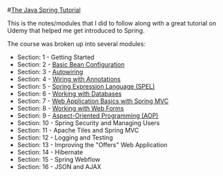 #[The Java Spring Tutorial](https://www.udemy.com/javaspring/)

This is the notes/modules that I did to follow along with a great tutorial on Udemy that helped me get introduced to Spring. 

The course was broken up into several modules:
 - Section: 1 - Getting Started
 - Section: 2 - [Basic Bean Configuration](https://github.com/brianolsen87/JavaPractice/tree/master/JavaSpringTutorial/SpringModule2)
 - Section: 3 - [Autowiring](https://github.com/brianolsen87/JavaPractice/tree/master/JavaSpringTutorial/SpringModule3)
 - Section: 4 - [Wiring with Annotations](https://github.com/brianolsen87/JavaPractice/tree/master/JavaSpringTutorial/SpringModule4)
 - Section: 5 - [Spring Expression Language (SPEL)](https://github.com/brianolsen87/JavaPractice/tree/master/JavaSpringTutorial/SpringModule5)
 - Section: 6 - [Working with Databases](https://github.com/brianolsen87/JavaPractice/tree/master/JavaSpringTutorial/SpringModule6)
 - Section: 7 - [Web Application Basics with Spring MVC](https://github.com/brianolsen87/JavaPractice/tree/master/JavaSpringTutorial/SpringModule7)
 - Section: 8 - [Working with Web Forms](https://github.com/brianolsen87/JavaPractice/tree/master/JavaSpringTutorial/SpringModule8)
 - Section: 9 - [Aspect-Oriented Programming (AOP)](https://github.com/brianolsen87/JavaPractice/tree/master/JavaSpringTutorial/SpringModule9)
 - Section: 10 - Spring Security and Managing Users
 - Section: 11 - Apache Tiles and Spring MVC
 - Section: 12 - Logging and Testing
 - Section: 13 - Improving the "Offers" Web Application
 - Section: 14 - Hibernate
 - Section: 15 - Spring Webflow
 - Section: 16 - JSON and AJAX
